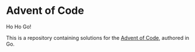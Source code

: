 # Advent of Code

Ho Ho Go!

This is a repository containing solutions for the
[Advent of Code](https://adventofcode.com/), authored in Go.
